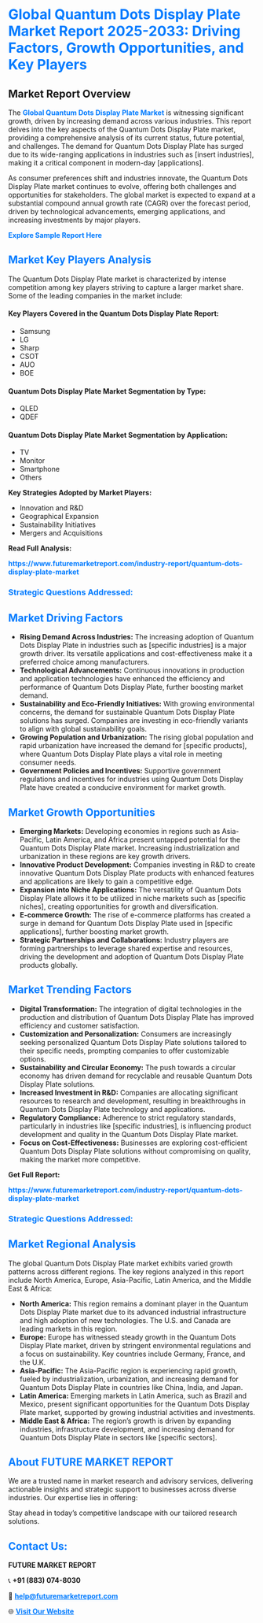 <h1 style="color: #007BFF;">Global Quantum Dots Display Plate Market Report 2025-2033: Driving Factors, Growth Opportunities, and Key Players</h1>

<section id="overview">
<h2>Market Report Overview</h2>
<p>The <a href="https://www.futuremarketreport.com/industry-report/quantum-dots-display-plate-market" style="color: #007BFF; text-decoration: none;"><strong>Global Quantum Dots Display Plate Market</strong></a> is witnessing significant growth, driven by increasing demand across various industries. This report delves into the key aspects of the Quantum Dots Display Plate market, providing a comprehensive analysis of its current status, future potential, and challenges. The demand for Quantum Dots Display Plate has surged due to its wide-ranging applications in industries such as [insert industries], making it a critical component in modern-day [applications].</p>
<p>As consumer preferences shift and industries innovate, the Quantum Dots Display Plate market continues to evolve, offering both challenges and opportunities for stakeholders. The global market is expected to expand at a substantial compound annual growth rate (CAGR) over the forecast period, driven by technological advancements, emerging applications, and increasing investments by major players.</p>
</section>

<section id="overview">
<p><a href="https://www.futuremarketreport.com/request-sample/reportId=40588" style="color: #007BFF; text-decoration: none;"><strong>Explore Sample Report Here</strong></a></p>
</section>

<section id="key-players">
<h2 style="color: #007BFF;">Market Key Players Analysis</h2>
<p>The Quantum Dots Display Plate market is characterized by intense competition among key players striving to capture a larger market share. Some of the leading companies in the market include:</p>
<h4>Key Players Covered in the Quantum Dots Display Plate Report:</h4>
<ul><li>Samsung</li><li>LG</li><li>Sharp</li><li>CSOT</li><li>AUO</li><li>BOE</li></ul>
<h4>Quantum Dots Display Plate Market Segmentation by Type:</h4>
<ul><li>QLED</li><li>QDEF</li></ul>

<h4>Quantum Dots Display Plate Market Segmentation by Application:</h4>
<ul><li>TV</li><li>Monitor</li><li>Smartphone</li><li>Others</li></ul>
<p><strong>Key Strategies Adopted by Market Players:</strong></p>
<ul>
<li>Innovation and R&D</li>
<li>Geographical Expansion</li>
<li>Sustainability Initiatives</li>
<li>Mergers and Acquisitions</li>
</ul>
</section>

<section>
<p><strong>Read Full Analysis: </strong></p><a href="https://www.futuremarketreport.com/industry-report/quantum-dots-display-plate-market" style="color: #007BFF; text-decoration: none;"><strong>https://www.futuremarketreport.com/industry-report/quantum-dots-display-plate-market</strong></a>
<h3 style="color: #007BFF;">Strategic Questions Addressed:</h3>
</section>

<section id="driving-factors">
<h2 style="color: #007BFF;">Market Driving Factors</h2>
<ul>
<li><strong>Rising Demand Across Industries:</strong> The increasing adoption of Quantum Dots Display Plate in industries such as [specific industries] is a major growth driver. Its versatile applications and cost-effectiveness make it a preferred choice among manufacturers.</li>
<li><strong>Technological Advancements:</strong> Continuous innovations in production and application technologies have enhanced the efficiency and performance of Quantum Dots Display Plate, further boosting market demand.</li>
<li><strong>Sustainability and Eco-Friendly Initiatives:</strong> With growing environmental concerns, the demand for sustainable Quantum Dots Display Plate solutions has surged. Companies are investing in eco-friendly variants to align with global sustainability goals.</li>
<li><strong>Growing Population and Urbanization:</strong> The rising global population and rapid urbanization have increased the demand for [specific products], where Quantum Dots Display Plate plays a vital role in meeting consumer needs.</li>
<li><strong>Government Policies and Incentives:</strong> Supportive government regulations and incentives for industries using Quantum Dots Display Plate have created a conducive environment for market growth.</li>
</ul>
</section>

<section id="growth-opportunities">
<h2 style="color: #007BFF;">Market Growth Opportunities</h2>
<ul>
<li><strong>Emerging Markets:</strong> Developing economies in regions such as Asia-Pacific, Latin America, and Africa present untapped potential for the Quantum Dots Display Plate market. Increasing industrialization and urbanization in these regions are key growth drivers.</li>
<li><strong>Innovative Product Development:</strong> Companies investing in R&D to create innovative Quantum Dots Display Plate products with enhanced features and applications are likely to gain a competitive edge.</li>
<li><strong>Expansion into Niche Applications:</strong> The versatility of Quantum Dots Display Plate allows it to be utilized in niche markets such as [specific niches], creating opportunities for growth and diversification.</li>
<li><strong>E-commerce Growth:</strong> The rise of e-commerce platforms has created a surge in demand for Quantum Dots Display Plate used in [specific applications], further boosting market growth.</li>
<li><strong>Strategic Partnerships and Collaborations:</strong> Industry players are forming partnerships to leverage shared expertise and resources, driving the development and adoption of Quantum Dots Display Plate products globally.</li>
</ul>
</section>

<section id="trending-factors">
<h2 style="color: #007BFF;">Market Trending Factors</h2>
<ul>
<li><strong>Digital Transformation:</strong> The integration of digital technologies in the production and distribution of Quantum Dots Display Plate has improved efficiency and customer satisfaction.</li>
<li><strong>Customization and Personalization:</strong> Consumers are increasingly seeking personalized Quantum Dots Display Plate solutions tailored to their specific needs, prompting companies to offer customizable options.</li>
<li><strong>Sustainability and Circular Economy:</strong> The push towards a circular economy has driven demand for recyclable and reusable Quantum Dots Display Plate solutions.</li>
<li><strong>Increased Investment in R&D:</strong> Companies are allocating significant resources to research and development, resulting in breakthroughs in Quantum Dots Display Plate technology and applications.</li>
<li><strong>Regulatory Compliance:</strong> Adherence to strict regulatory standards, particularly in industries like [specific industries], is influencing product development and quality in the Quantum Dots Display Plate market.</li>
<li><strong>Focus on Cost-Effectiveness:</strong> Businesses are exploring cost-efficient Quantum Dots Display Plate solutions without compromising on quality, making the market more competitive.</li>
</ul>
</section>

<section>
<p><strong>Get Full Report: </strong></p><a href="https://www.futuremarketreport.com/industry-report/quantum-dots-display-plate-market" style="color: #007BFF; text-decoration: none;"><strong>https://www.futuremarketreport.com/industry-report/quantum-dots-display-plate-market</strong></a>
<h3 style="color: #007BFF;">Strategic Questions Addressed:</h3>
</section>


<section id="regional-analysis">
<h2 style="color: #007BFF;">Market Regional Analysis</h2>
<p>The global Quantum Dots Display Plate market exhibits varied growth patterns across different regions. The key regions analyzed in this report include North America, Europe, Asia-Pacific, Latin America, and the Middle East & Africa:</p>
<ul>
<li><strong>North America:</strong> This region remains a dominant player in the Quantum Dots Display Plate market due to its advanced industrial infrastructure and high adoption of new technologies. The U.S. and Canada are leading markets in this region.</li>
<li><strong>Europe:</strong> Europe has witnessed steady growth in the Quantum Dots Display Plate market, driven by stringent environmental regulations and a focus on sustainability. Key countries include Germany, France, and the U.K.</li>
<li><strong>Asia-Pacific:</strong> The Asia-Pacific region is experiencing rapid growth, fueled by industrialization, urbanization, and increasing demand for Quantum Dots Display Plate in countries like China, India, and Japan.</li>
<li><strong>Latin America:</strong> Emerging markets in Latin America, such as Brazil and Mexico, present significant opportunities for the Quantum Dots Display Plate market, supported by growing industrial activities and investments.</li>
<li><strong>Middle East & Africa:</strong> The region’s growth is driven by expanding industries, infrastructure development, and increasing demand for Quantum Dots Display Plate in sectors like [specific sectors].</li>
</ul>
</section>

<footer>
<h2 style="color: #007BFF;">About FUTURE MARKET REPORT</h2>
<p>We are a trusted name in market research and advisory services, delivering actionable insights and strategic support to businesses across diverse industries. Our expertise lies in offering:</p>

<p>Stay ahead in today’s competitive landscape with our tailored research solutions.</p>

<h2 style="color: #007BFF;">Contact Us:</h2>
<p><strong>FUTURE MARKET REPORT</strong></p>
<p>📞 <strong>+91 (883) 074-8030</strong></p>
<p>📧 <strong><a href="mailto:help@futuremarketreport.com" style="color: #007BFF;">help@futuremarketreport.com</a></strong></p>
<p>🌐 <strong><a href="https://www.futuremarketreport.com/" style="color: #007BFF;">Visit Our Website</a></strong></p>
</footer>